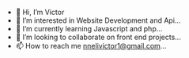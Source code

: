 - 👋 Hi, I’m Victor
- 👀 I’m interested in Website Development and Api...
- 🌱 I’m currently learning Javascript and php...
- 💞️ I’m looking to collaborate on front end projects...
- 📫 How to reach me nnelivictor1@gmail.com...

<!---
Nneli12/Nneli12 is a ✨ special ✨ repository because its `README.md` (this file) appears on your GitHub profile.
You can click the Preview link to take a look at your changes.
--->
